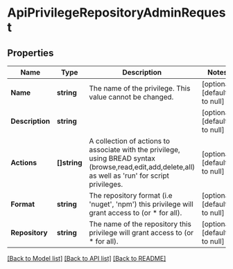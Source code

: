 # ApiPrivilegeRepositoryAdminRequest

## Properties
Name | Type | Description | Notes
------------ | ------------- | ------------- | -------------
**Name** | **string** | The name of the privilege.  This value cannot be changed. | [optional] [default to null]
**Description** | **string** |  | [optional] [default to null]
**Actions** | **[]string** | A collection of actions to associate with the privilege, using BREAD syntax (browse,read,edit,add,delete,all) as well as &#x27;run&#x27; for script privileges. | [optional] [default to null]
**Format** | **string** | The repository format (i.e &#x27;nuget&#x27;, &#x27;npm&#x27;) this privilege will grant access to (or * for all). | [optional] [default to null]
**Repository** | **string** | The name of the repository this privilege will grant access to (or * for all). | [optional] [default to null]

[[Back to Model list]](../README.md#documentation-for-models) [[Back to API list]](../README.md#documentation-for-api-endpoints) [[Back to README]](../README.md)

